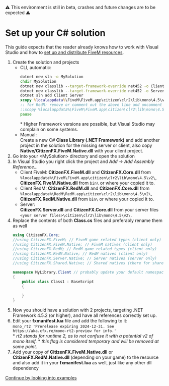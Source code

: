 ⚠️ This environment is still in beta, crashes and future changes are to be expected ⚠️
# Set up your C# solution
This guide expects that the reader already knows how to work with Visual Studio and how to [set up and distribute FiveM resources](https://docs.fivem.net/docs/scripting-manual/introduction/).

1. Create the solution and projects
	* CLI, automatic:  
		```cmd
		dotnet new sln -o MySolution
		chdir MySolution
		dotnet new classlib --target-framework-override net452 -o Client
		dotnet new classlib --target-framework-override net452 -o Server
		dotnet sln add Client Server
		xcopy %localappdata%\FiveM\FiveM.app\citizen\clr2\lib\mono\4.5\v2\Native\CitizenFX.FiveM.Native.dll Client\bin\ /Y /I
		:: for RedM: remove or comment out the above line and uncomment (remove ::) from below line
		::xcopy %localappdata%\FiveM\FiveM.app\citizen\clr2\lib\mono\4.5\v2\Native\CitizenFX.RedM.Native.dll Client\bin\ /Y /I
		pause
		```
		\* Higher Framework versions are possible, but Visual Studio may complain on some systems.
	* Manual:  
		Create a new C# **Class Library (.NET Framework)** and add another project in the solution for the missing server or client, also copy **Native/CitizenFX.FiveM.Native.dll** with your client project.
2. Go into your \<MySolution\> directory and open the solution
3. In Visual Studio you right click the project and *Add -> Add Assembly Reference...*
	* Client FiveM:
		**CitizenFX.FiveM.dll** and **CitizenFX.Core.dll** from `%localappdata%\FiveM\FiveM.app\citizen\clr2\lib\mono\4.5\v2\`,
		**CitizenFX.FiveM.Native.dll** from `bin\` or where your copied it to.
	* Client RedM:
		**CitizenFX.RedM.dll** and **CitizenFX.Core.dll** from `%localappdata%\RedM\RedM.app\citizen\clr2\lib\mono\4.5\v2\`,
		**CitizenFX.RedM.Native.dll** from `bin\` or where your copied it to.
	* Server:  
		**CitizenFX.Server.dll** and **CitizenFX.Core.dll** from your server files `<your server files>\citizen\clr2\lib\mono\4.5\v2\`.
4. Replace the contents of both **Class.cs** files and preferably rename them as well
	```csharp
	using CitizenFX.Core;
	//using CitizenFX.FiveM; // FiveM game related types (client only)
	//using CitizenFX.FiveM.Native; // FiveM natives (client only)
	//using CitizenFX.RedM; // RedM game related types (client only)
	//using CitizenFX.RedM.Native; // RedM natives (client only)
	//using CitizenFX.Server.Native; // Server natives (server only)
	//using CitizenFX.Shared.Native; // Shared natives (there for shared libraries)
	
	namespace MyLibrary.Client // probably update your default namespace as well
	{
		public class Class1 : BaseScript
		{
			
		}
	}
	```
5. Now you should have a solution with 2 projects, targeting .NET Framework 4.5.2 (or higher), and have all references correctly set up.
6. Edit your **fxmanifest.lua** file and add the following to it:  
	`mono_rt2 'Prerelease expiring 2024-12-31. See https://aka.cfx.re/mono-rt2-preview for info.'`  
	\* *rt2 stands for runtime 2, as to not confuse it with a potential v2 of mono itself.*
	\* *this flag is considered temporary and will be removed at some point.*
7. Add your copy of **CitizenFX.FiveM.Native.dll** or **CitizenFX.RedM.Native.dll** (depending on your game) to the resource and also add it in your **fxmanifest.lua** as well, just like any other dll dependency

[Continue by looking into examples](Examples/Overview.md)
